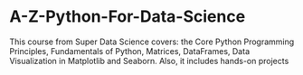 # A-Z-Python-For-Data-Science

This course from Super Data Science covers:
the Core Python Programming Principles, 
Fundamentals of Python, 
Matrices, 
DataFrames,
Data Visualization in Matplotlib and Seaborn.
Also, it includes hands-on projects
